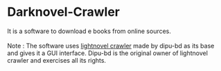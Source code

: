 # Darknovel-Crawler
It is a software to download e books from online sources.
<br>
<br>
Note : The software uses [lightnovel crawler](https://github.com/dipu-bd/lightnovel-crawler) made by dipu-bd as its base and gives it a GUI interface. Dipu-bd is the original owner of lightnovel crawler and exercises all its rights.
